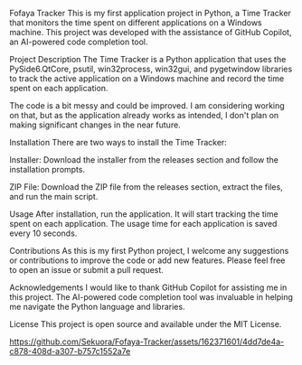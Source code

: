 Fofaya Tracker
This is my first application project in Python, a Time Tracker that monitors the time spent on different applications on a Windows machine. This project was developed with the assistance of GitHub Copilot, an AI-powered code completion tool.

Project Description
The Time Tracker is a Python application that uses the PySide6.QtCore, psutil, win32process, win32gui, and pygetwindow libraries to track the active application on a Windows machine and record the time spent on each application.

The code is a bit messy and could be improved. I am considering working on that, but as the application already works as intended, I don't plan on making significant changes in the near future.

Installation
There are two ways to install the Time Tracker:

Installer: Download the installer from the releases section and follow the installation prompts.

ZIP File: Download the ZIP file from the releases section, extract the files, and run the main script.

Usage
After installation, run the application. It will start tracking the time spent on each application. The usage time for each application is saved every 10 seconds.

Contributions
As this is my first Python project, I welcome any suggestions or contributions to improve the code or add new features. Please feel free to open an issue or submit a pull request.

Acknowledgements
I would like to thank GitHub Copilot for assisting me in this project. The AI-powered code completion tool was invaluable in helping me navigate the Python language and libraries.

License
This project is open source and available under the MIT License.

https://github.com/Sekuora/Fofaya-Tracker/assets/162371601/4dd7de4a-c878-408d-a307-b757c1552a7e

